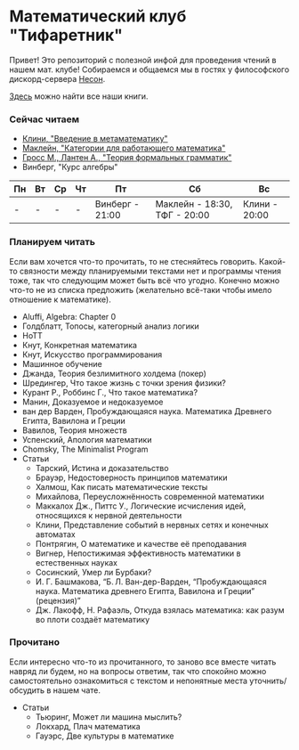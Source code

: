 # Математический клуб "Тифаретник"
Привет! Это репозиторий с полезной инфой для проведения чтений в нашем мат. клубе! Собираемся и общаемся мы в гостях у философского дискорд-сервера [Несон](https://discord.gg/GNb2u4m). 

[Здесь](https://drive.google.com/drive/folders/1PNMiyOlzuug-AFRJFxAFHlyZBTv1kurY) можно найти все наши книги.


### Сейчас читаем
	
- [Клини, "Введение в метаматематику"](https://github.com/nerdladybug/math_club/tree/main/metamath_intro)
- [Маклейн, "Категории для работающего математика"](https://github.com/nerdladybug/math_club/tree/main/category)
- [Гросс М., Лантен А., "Теория формальных грамматик"](https://github.com/nerdladybug/math_club/tree/main/formal_gram)
- Винберг, "Курс алгебры"

| Пн | Вт | Ср | Чт | Пт              | Сб                           | Вс            |
|----|----|----|----|-----------------|------------------------------|---------------|
| -  | -  | -  | -  | Винберг - 21:00 | Маклейн - 18:30, ТФГ - 20:00 | Клини - 20:00 | 

### Планируем читать

Если вам хочется что-то прочитать, то не стесняйтесь говорить. Какой-то связности между планируемыми текстами нет и программы чтения тоже, так что следующим может быть всё что угодно. Конечно можно что-то не из списка предложить (желательно всё-таки чтобы имело отношение к математике).

- Aluffi, Algebra: Chapter 0
- Голдблатт, Топосы, категорный анализ логики
- HoTT
- Кнут, Конкретная математика
- Кнут, Искусство программирования 
- Машинное обучение
- Джанда, Теория безлимитного холдема (покер)
- Шредингер, Что такое жизнь с точки зрения физики?
- Курант Р., Роббинс Г., Что такое математика?
- Манин, Доказуемое и недоказуемое
- ван дер Варден, Пробуждающаяся наука. Математика Древнего Египта, Вавилона и Греции
- Вавилов, Теория множеств
- Успенский, Апология математики
- Chomsky, The Minimalist Program
- Статьи
	- Тарский, Истина и доказательство
	- Брауэр, Недостоверность принципов математики
	- Халмош, Как писать математические тексты
	- Михайлова, Переусложнённость современной математики
	- Маккалох Дж., Питтс У., Логические исчисления идей, относящихся к нервной деятельности
	- Клини, Представление событий в нервных сетях и конечных автоматах
	- Понтрягин, О математике и качестве её преподавания
	- Вигнер, Непостижимая эффективность математики в естественных науках
	- Сосинский, Умер ли Бурбаки?
	- И. Г. Башмакова, “Б. Л. Ван-дер-Варден, “Пробуждающаяся наука. Математика древнего Египта, Вавилона и Греции” (рецензия)”
	- Дж. Лакофф, Н. Рафаэль, Откуда взялась математика: как разум во плоти создаёт математику

### Прочитано

Если интересно что-то из прочитанного, то заново все вместе читать навряд ли будем, но на вопросы ответим, так что спокойно можно самостоятельно ознакомиться с текстом и непонятные места уточнить/обсудить в нашем чате. 

- Статьи
	- Тьюринг, Может ли машина мыслить?
	- Локхард, Плач математика
	- Гауэрс, Две культуры в математике
